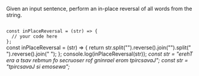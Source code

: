 Given an input sentence, perform an in-place reversal of all words from the string.

<Editor lang="javascript" type="exercise" testMode="multipleInput">
<code>
const inPlaceReversal = (str) => {
  // your code here
};
</code>

<solution>
const inPlaceReversal = (str) => {
  return str.split("").reverse().join("").split(" ").reverse().join(" ");
};
</solution>

<testcases>
<caller>
console.log(inPlaceReversal(str));
</caller>
<testcase>
<i>
const str = "erehT era a tsav rebmun fo secruoser rof gninrael erom tpircsavaJ";
</i>
</testcase>
<testcase>
<i>
const str = "tpircsavaJ si emosewa";
</i>
</testcase>
</testcases>
</Editor>